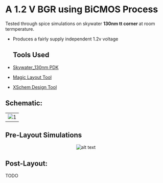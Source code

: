 # A 1.2 V BGR using BiCMOS Process
Tested through spice simulations on skywater <b>130nm tt corner </b> at room termperature.
  
- Produces a fairly supply independent 1.2v voltage

  ## Tools Used

- [Skywater_130nm PDK](https://github.com/google/skywater-pdk)
- [Magic Layout Tool](http://opencircuitdesign.com/magic/)
- [XSchem Design Tool](https://github.com/StefanSchippers/xschem)
<table>

  ## <b> Schematic: </b> <br>
  <tr>
    <td><img src="https://imgur.com/8VUk3HC.png" alt="1"></td>
   </tr> 
</table>
 
## Pre-Layout Simulations
<div align="center">  
  
![alt text](https://imgur.com/9K1WLeQ.png)
</div>
  
## <b> Post-Layout: </b> <br>
  
TODO
